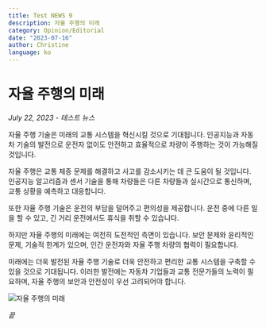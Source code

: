 ```yaml
---
title: Test NEWS 9
description: 자율 주행의 미래
category: Opinion/Editorial
date: "2023-07-16"
author: Christine
language: ko
---
```


# 자율 주행의 미래

_July 22, 2023 - 테스트 뉴스_

자율 주행 기술은 미래의 교통 시스템을 혁신시킬 것으로 기대됩니다. 인공지능과 자동차 기술의 발전으로 운전자 없이도 안전하고 효율적으로 차량이 주행하는 것이 가능해질 것입니다.

자율 주행은 교통 체증 문제를 해결하고 사고를 감소시키는 데 큰 도움이 될 것입니다. 인공지능 알고리즘과 센서 기술을 통해 차량들은 다른 차량들과 실시간으로 통신하며, 교통 상황을 예측하고 대응합니다.

또한 자율 주행 기술은 운전의 부담을 덜어주고 편의성을 제공합니다. 운전 중에 다른 일을 할 수 있고, 긴 거리 운전에서도 휴식을 취할 수 있습니다.

하지만 자율 주행의 미래에는 여전히 도전적인 측면이 있습니다. 보안 문제와 윤리적인 문제, 기술적 한계가 있으며, 인간 운전자와 자율 주행 차량의 협력이 필요합니다.

미래에는 더욱 발전된 자율 주행 기술로 더욱 안전하고 편리한 교통 시스템을 구축할 수 있을 것으로 기대됩니다. 이러한 발전에는 자동차 기업들과 교통 전문가들의 노력이 필요하며, 자율 주행의 보안과 안전성이 우선 고려되어야 합니다.

![자율 주행의 미래](https://images.unsplash.com/photo-1676288176672-0ed5d526a6c7?ixlib=rb-4.0.3&ixid=M3wxMjA3fDB8MHxzZWFyY2h8MTZ8fGF1dG8lMjBwaWxvdHxlbnwwfHwwfHx8MA%3D%3D&auto=format&fit=crop&w=500&q=60)

_끝_
